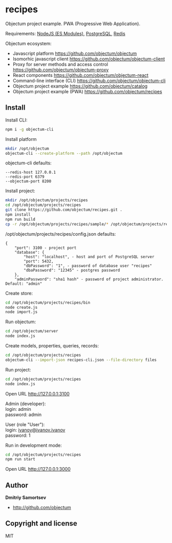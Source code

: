 # recipes
Objectum project example. PWA (Progressive Web Application).

Requirements: [NodeJS (ES Modules)](https://nodejs.org), [PostgreSQL](https://www.postgresql.org/download/), [Redis](https://redis.io/)

Objectum ecosystem:
* Javascript platform https://github.com/objectum/objectum  
* Isomorhic javascript client https://github.com/objectum/objectum-client  
* Proxy for server methods and access control https://github.com/objectum/objectum-proxy  
* React components https://github.com/objectum/objectum-react  
* Command-line interface (CLI) https://github.com/objectum/objectum-cli  
* Objectum project example https://github.com/objectum/catalog 
* Objectum project example (PWA) https://github.com/objectum/recipes 

## Install

Install CLI:
```bash
npm i -g objectum-cli
```

Install platform
```bash
mkdir /opt/objectum
objectum-cli --create-platform --path /opt/objectum
```
objectum-cli defaults: 
```
--redis-host 127.0.0.1
--redis-port 6379
--objectum-port 8200
```

Install project:
```bash
mkdir /opt/objectum/projects/recipes
cd /opt/objectum/projects/recipes
git clone https://github.com/objectum/recipes.git .
npm install
npm run build
cp -r /opt/objectum/projects/recipes/sample/* /opt/objectum/projects/recipes
```
/opt/objectum/projects/recipes/config.json defaults: 
```
{
    "port": 3100 - project port 
    "database": {
        "host": "localhost", - host and port of PostgreSQL server
        "port": 5432,
        "dbPassword": "1", - password of database user "recipes"
        "dbaPassword": "12345" - postgres password
    },
    "adminPassword": "sha1 hash" - password of project administrator. Default: "admin"
```

Create store:
```bash
cd /opt/objectum/projects/recipes/bin
node create.js
node import.js
```

Run objectum:
```bash
cd /opt/objectum/server
node index.js
```

Create models, properties, queries, records:
```bash
cd /opt/objectum/projects/recipes
objectum-cli --import-json recipes-cli.json --file-directory files
```

Run project:
```bash
cd /opt/objectum/projects/recipes
node index.js
```

Open URL http://127.0.0.1:3100

Admin (developer):  
login: admin  
password: admin

User (role "User"):  
login: ivanov@ivanov.ivanov  
password: 1

Run in development mode:
```bash
cd /opt/objectum/projects/recipes
npm run start
```

Open URL http://127.0.0.1:3000

## Author

**Dmitriy Samortsev**

+ http://github.com/objectum


## Copyright and license

MIT
